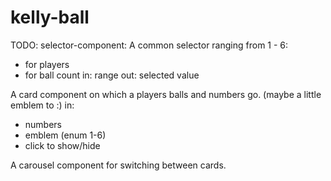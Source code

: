 # kelly-ball

TODO:
selector-component:
A common selector ranging from 1 - 6:
- for players
- for ball count
in:
    range
out:
    selected value

A card component on which a players balls and numbers go. (maybe a little emblem to :)
in:
- numbers
- emblem (enum 1-6)
- click to show/hide

A carousel component for switching between cards.